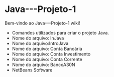# Java---Projeto-1
Bem-vindo ao Java---Projeto-1 wiki!
- Comandos utilizados para criar o projeto Java.
- Nome do arquivo: InJava
- Nome do arquivo:IntroJava
- Nome do arquivo: Conta Bancária
- Nome do arquivo: Conta Investimento
- Nome do arquivo: Conta Corrente
- Nome do arquivo: BancoA30N
- NetBeans
Software



